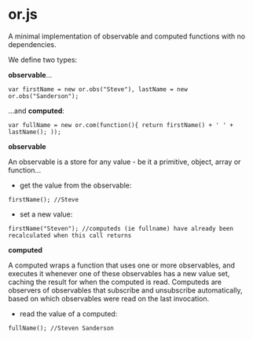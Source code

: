 # or.js
A minimal implementation of observable and computed functions with no dependencies.

We define two types: 

**observable**...
```
var firstName = new or.obs("Steve"), lastName = new or.obs("Sanderson");
```
...and **computed**:
```
var fullName = new or.com(function(){ return firstName() + ' ' + lastName(); ));
```

**observable**

An observable is a store for any value - be it a primitive, object, array or function...

  - get the value from the observable:
```  
firstName(); //Steve
```
  - set a new value:
```  
firstName("Steven"); //computeds (ie fullname) have already been recalculated when this call returns

```


**computed**

A computed wraps a function that uses one or more observables, and executes it whenever one of these observables has a new value set, caching the result for when the computed is read.
Computeds are observers of observables that subscribe and unsubscribe automatically, based on which observables were read on the last invocation.

  - read the value of a computed:
```  
fullName(); //Steven Sanderson
```

